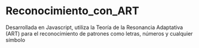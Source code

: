 # Reconocimiento_con_ART
 Desarrollada en Javascript, utiliza la Teoría de la Resonancia Adaptativa (ART) para el reconocimiento de patrones como letras, números y cualquier símbolo
